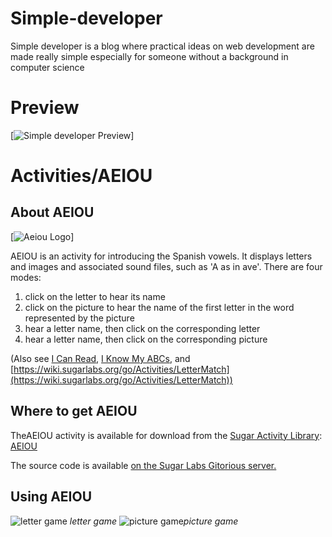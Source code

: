 # Simple-developer
Simple developer is a blog where practical ideas on web development are made really simple especially for 
someone without a background in computer science

# Preview
[![Simple developer Preview](http://res.cloudinary.com/dmyow6n0v/image/upload/v1515514123/Simple-dev_ibbv4f.jpg)]


# Activities/AEIOU

## About AEIOU

[![Aeiou Logo](https://wiki.sugarlabs.org/images/8/8b/AEIOUicon.png)]

AEIOU is an activity for introducing the Spanish vowels. It displays letters and images and associated sound files, such as 'A as in ave'. There are four modes:

1. click on the letter to hear its name
1. click on the picture to hear the name of the first letter in the word represented by the picture
1. hear a letter name, then click on the corresponding letter
1. hear a letter name, then click on the corresponding picture



(Also see [I Can Read](https://wiki.sugarlabs.org/go/Activities/Icanread), [I Know My ABCs](https://wiki.sugarlabs.org/go/Activities/IKnowMyABCs), and [https://wiki.sugarlabs.org/go/Activities/LetterMatch](https://wiki.sugarlabs.org/go/Activities/LetterMatch))

## Where to get AEIOU
TheAEIOU activity is available for download from the [Sugar Activity Library](http://activities.sugarlabs.org/): [AEIOU](http://activities.sugarlabs.org/en-US/sugar/addon/4626)

The source code is available [on the Sugar Labs Gitorious server.](http://git.sugarlabs.org/aeiou)

## Using AEIOU

![letter game](https://wiki.sugarlabs.org/images/7/70/AEIOU.png=20x20) *letter game*  ![picture game](https://wiki.sugarlabs.org/images/a/a6/AEIOU2.png=20x20)*picture game*

